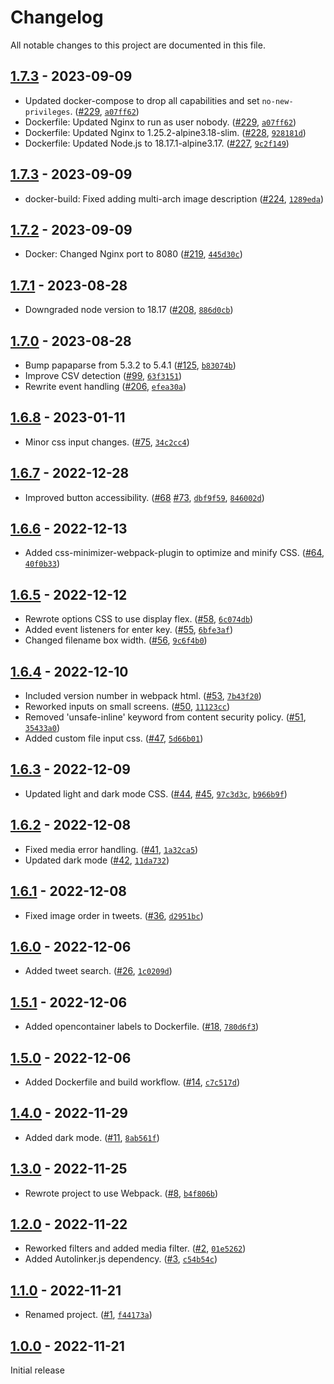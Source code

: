 # Changelog

All notable changes to this project are documented in this file.

## [1.7.3](https://github.com/VerifiedJoseph/parrot/releases/tag/v1.7.3) - 2023-09-09

* Updated docker-compose to drop all capabilities and set `no-new-privileges`. ([#229](https://github.com/VerifiedJoseph/parrot/pull/229), [`a07ff62`](https://github.com/VerifiedJoseph/parrot/commit/a07ff624027e5fc46ccedc724bb7ff89ad6f1fec))
* Dockerfile: Updated Nginx to run as user nobody. ([#229](https://github.com/VerifiedJoseph/parrot/pull/229), [`a07ff62`](https://github.com/VerifiedJoseph/parrot/commit/a07ff624027e5fc46ccedc724bb7ff89ad6f1fec))
* Dockerfile: Updated Nginx to 1.25.2-alpine3.18-slim. ([#228](https://github.com/VerifiedJoseph/parrot/pull/228), [`928181d`](https://github.com/VerifiedJoseph/parrot/commit/928181d1e198d60f10cccf3a349c88741b6aa8e8))
* Dockerfile: Updated Node.js to 18.17.1-alpine3.17. ([#227](https://github.com/VerifiedJoseph/parrot/pull/227), [`9c2f149`](https://github.com/VerifiedJoseph/parrot/commit/9c2f149bdc13035c84568f3f570100a4abab09b8))

## [1.7.3](https://github.com/VerifiedJoseph/parrot/releases/tag/v1.7.3) - 2023-09-09

* docker-build: Fixed adding multi-arch image description ([#224](https://github.com/VerifiedJoseph/parrot/pull/224), [`1289eda`](https://github.com/VerifiedJoseph/parrot/commit/1289edad224d4a7c2ab0f4635a52ab1cba3423b3))

## [1.7.2](https://github.com/VerifiedJoseph/parrot/releases/tag/v1.7.2) - 2023-09-09

* Docker: Changed Nginx port to 8080 ([#219](https://github.com/VerifiedJoseph/parrot/pull/219), [`445d30c`](https://github.com/VerifiedJoseph/parrot/commit/445d30ce7d7a5d94ae7fed5613362e4d54174591))

## [1.7.1](https://github.com/VerifiedJoseph/parrot/releases/tag/v1.7.1) - 2023-08-28

* Downgraded node version to 18.17 ([#208](https://github.com/VerifiedJoseph/parrot/pull/208), [`886d0cb`](https://github.com/VerifiedJoseph/parrot/commit/886d0cb90282b1777a793aa9ad4ec18e0d3297da))

## [1.7.0](https://github.com/VerifiedJoseph/parrot/releases/tag/v1.7.0) - 2023-08-28

* Bump papaparse from 5.3.2 to 5.4.1 ([#125](https://github.com/VerifiedJoseph/parrot/pull/125), [`b83074b`](https://github.com/VerifiedJoseph/parrot/commit/b83074b03cd886b2725417d24a52e5523d352d07))
* Improve CSV detection ([#99](https://github.com/VerifiedJoseph/parrot/pull/99), [`63f3151`](https://github.com/VerifiedJoseph/parrot/commit/63f3151c9a79cdaafda30883fff6f594c63e0a0d))
* Rewrite event handling ([#206](https://github.com/VerifiedJoseph/parrot/pull/206), [`efea30a`](https://github.com/VerifiedJoseph/parrot/commit/efea30a796154183b5dfbcb2c298ea240e8ea993))

## [1.6.8](https://github.com/VerifiedJoseph/parrot/releases/tag/v1.6.8) - 2023-01-11

* Minor css input changes. ([#75](https://github.com/VerifiedJoseph/parrot/pull/75), [`34c2cc4`](https://github.com/VerifiedJoseph/parrot/commit/34c2cc4b91055d60e29af227280e8fdfe8c285ba))

## [1.6.7](https://github.com/VerifiedJoseph/parrot/releases/tag/v1.6.7) - 2022-12-28

* Improved button accessibility. ([#68](https://github.com/VerifiedJoseph/parrot/pull/68) [#73](https://github.com/VerifiedJoseph/parrot/pull/73), [`dbf9f59`](https://github.com/VerifiedJoseph/parrot/commit/dbf9f59333796c72027453faa3f81c3b848372ad), [`846002d`](https://github.com/VerifiedJoseph/parrot/commit/846002dc784eadbc56c19560f771ace3c017af6d))

## [1.6.6](https://github.com/VerifiedJoseph/parrot/releases/tag/v1.6.6) - 2022-12-13

* Added css-minimizer-webpack-plugin to optimize and minify CSS. ([#64](https://github.com/VerifiedJoseph/parrot/pull/64), [`40f0b33`](https://github.com/VerifiedJoseph/parrot/commit/40f0b33a40a1d07542b61300cc4fed6e274caa66))

## [1.6.5](https://github.com/VerifiedJoseph/parrot/releases/tag/v1.6.5) - 2022-12-12

* Rewrote options CSS to use display flex. ([#58](https://github.com/VerifiedJoseph/parrot/pull/58), [`6c074db`](https://github.com/VerifiedJoseph/parrot/commit/6c074db13cc2b0c5568ce4d2c4fad30e31fbd1d0))
* Added event listeners for enter key. ([#55](https://github.com/VerifiedJoseph/parrot/pull/55), [`6bfe3af`](https://github.com/VerifiedJoseph/parrot/commit/6bfe3af6c50b9ce80fc5c20ed3897e595e9e673e))
* Changed filename box width. ([#56](https://github.com/VerifiedJoseph/parrot/pull/56), [`9c6f4b0`](https://github.com/VerifiedJoseph/parrot/commit/9c6f4b0e9d2967eb36d4d52b2faa402f1ae47577))

## [1.6.4](https://github.com/VerifiedJoseph/parrot/releases/tag/v1.6.4) - 2022-12-10

* Included version number in webpack html. ([#53](https://github.com/VerifiedJoseph/parrot/pull/53), [`7b43f20`](https://github.com/VerifiedJoseph/parrot/commit/7b43f20d593d105cfa1bec6d641a31664ad09e3c))
* Reworked inputs on small screens. ([#50](https://github.com/VerifiedJoseph/parrot/pull/50), [`11123cc`](https://github.com/VerifiedJoseph/parrot/commit/11123cc3dc15d5018a0fda05871c39782562f667))
* Removed 'unsafe-inline' keyword from content security policy. ([#51](https://github.com/VerifiedJoseph/parrot/pull/51), [`35433a0`](https://github.com/VerifiedJoseph/parrot/commit/35433a08a5200aab91e846618a8a7171c6b477f3))
* Added custom file input css. ([#47](https://github.com/VerifiedJoseph/parrot/pull/47), [`5d66b01`](https://github.com/VerifiedJoseph/parrot/commit/5d66b014a869e27584b85324c33727202f2a4e64))

## [1.6.3](https://github.com/VerifiedJoseph/parrot/releases/tag/v1.6.3) - 2022-12-09

* Updated light and dark mode CSS. ([#44](https://github.com/VerifiedJoseph/parrot/pull/44), [#45](https://github.com/VerifiedJoseph/parrot/pull/45), [`97c3d3c`](https://github.com/VerifiedJoseph/parrot/commit/97c3d3ccf8f9f9738d9139e29b9bf00cd12f6469), [`b966b9f`](https://github.com/VerifiedJoseph/parrot/commit/b966b9f5918be6bbd73b1633292aa923d8206043))

## [1.6.2](https://github.com/VerifiedJoseph/parrot/releases/tag/v1.6.2) - 2022-12-08

* Fixed media error handling. ([#41](https://github.com/VerifiedJoseph/parrot/pull/41), [`1a32ca5`](https://github.com/VerifiedJoseph/parrot/commit/1a32ca581dc337ef60e78be05d67cb465586848b))
* Updated dark mode ([#42](https://github.com/VerifiedJoseph/parrot/pull/42), [`11da732`](https://github.com/VerifiedJoseph/parrot/commit/11da732f00a67aa0b09eabe87246f87335cbbe23))

## [1.6.1](https://github.com/VerifiedJoseph/parrot/releases/tag/v1.6.1) - 2022-12-08

* Fixed image order in tweets. ([#36](https://github.com/VerifiedJoseph/parrot/pull/36), [`d2951bc`](https://github.com/VerifiedJoseph/parrot/commit/d2951bc17d005c8c765b74b15b7f23b08dda79be))

## [1.6.0](https://github.com/VerifiedJoseph/parrot/releases/tag/v1.6.0) - 2022-12-06

* Added tweet search. ([#26](https://github.com/VerifiedJoseph/parrot/pull/26), [`1c0209d`](https://github.com/VerifiedJoseph/parrot/commit/1c0209deb8411638993bcbedc31795bf4cd14e98))

## [1.5.1](https://github.com/VerifiedJoseph/parrot/releases/tag/v1.5.1) - 2022-12-06

* Added opencontainer labels to Dockerfile. ([#18](https://github.com/VerifiedJoseph/parrot/pull/18), [`780d6f3`](https://github.com/VerifiedJoseph/parrot/commit/780d6f37beb141b040af43c8b394d7ecd40b27bb))

## [1.5.0](https://github.com/VerifiedJoseph/parrot/releases/tag/v1.5.0) - 2022-12-06

* Added Dockerfile and build workflow. ([#14](https://github.com/VerifiedJoseph/parrot/pull/14), [`c7c517d`](https://github.com/VerifiedJoseph/parrot/commit/c7c517dbcfc8c3647990b540cd004e73bb05ee39))

## [1.4.0](https://github.com/VerifiedJoseph/parrot/releases/tag/v1.4.0) - 2022-11-29

* Added dark mode. ([#11](https://github.com/VerifiedJoseph/parrot/pull/11), [`8ab561f`](https://github.com/VerifiedJoseph/parrot/commit/8ab561fb91e1747d4345ced2140cf038ad0ef1cd))

## [1.3.0](https://github.com/VerifiedJoseph/parrot/releases/tag/v1.3.0) - 2022-11-25

* Rewrote project to use Webpack. ([#8](https://github.com/VerifiedJoseph/parrot/pull/8), [`b4f806b`](https://github.com/VerifiedJoseph/parrot/commit/b4f806b509b3df6b29da787e2e058ae05bfe91c1))

## [1.2.0](https://github.com/VerifiedJoseph/parrot/releases/tag/v1.2.0) - 2022-11-22

* Reworked filters and added media filter. ([#2](https://github.com/VerifiedJoseph/parrot/pull/2), [`01e5262`](https://github.com/VerifiedJoseph/parrot/commit/01e5262c4a388c8b98143f21e1a4491c44e2a1c3))
* Added Autolinker.js dependency. ([#3](https://github.com/VerifiedJoseph/parrot/pull/3), [`c54b54c`](https://github.com/VerifiedJoseph/parrot/commit/c54b54c0e68fafc545d07c7ecbdc327c8609d820))

## [1.1.0](https://github.com/VerifiedJoseph/parrot/releases/tag/v1.1.0) - 2022-11-21

* Renamed project. ([#1](https://github.com/VerifiedJoseph/parrot/pull/1), [`f44173a`](https://github.com/VerifiedJoseph/parrot/commit/f44173ab8a80366c2d4591924f25b086aa438aaf))

## [1.0.0](https://github.com/VerifiedJoseph/parrot/releases/tag/v1.0.0) - 2022-11-21
Initial release
